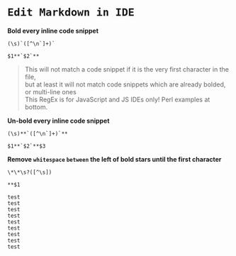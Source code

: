 # `Edit Markdown in IDE`  
  
**Bold every inline code snippet**  
```  
(\s)`([^\n`]+)`  
```  
```  
$1**`$2`**  
```  
> This will not match a code snippet if it is the very first character in the file,  
but at least it will not match code snippets which are already bolded, or multi-line ones  
> This RegEx is for JavaScript and JS IDEs only! Perl examples at bottom.  
  
**Un-bold every inline code snippet**  
```  
(\s)**`([^\n`]+)`**  
```  
```  
$1**`$2`**$3  
```  
  
**Remove `whitespace` `between` the left of bold stars until the first character**  
```  
\*\*\s?([^\s])  
```  
```  
**$1  
```  
`test`  
`test`  
`test`  
`test`  
`test`  
`test`  
`test`  
`test`  
`test`